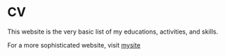 # CV
This website is the very basic list of my educations, activities, and skills.

For a more sophisticated website, visit [mysite](https://allwelly.github.io/mysite/)

